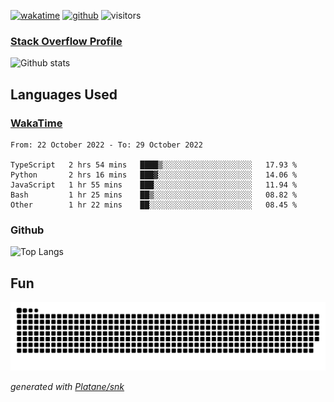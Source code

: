 [![wakatime](https://wakatime.com/badge/user/82c377cd-a54c-404c-b7df-177b313ca539.svg)](https://wakatime.com/@82c377cd-a54c-404c-b7df-177b313ca539)
[![github](https://img.shields.io/github/followers/xinthose?logo=github&style=plastic)](https://github.com/alanhamlett?tab=followers)
![visitors](https://visitor-badge.glitch.me/badge?page_id=xinthose&left_color=green&right_color=red)
### [Stack Overflow Profile](https://stackoverflow.com/users/4056146/xinthose)

![Github stats](https://github-readme-stats.vercel.app/api?username=xinthose&show_icons=true&theme=radical&count_private=true)

## Languages Used

### [WakaTime](https://wakatime.com/)
<!--START_SECTION:waka-->

```text
From: 22 October 2022 - To: 29 October 2022

TypeScript   2 hrs 54 mins   ████▒░░░░░░░░░░░░░░░░░░░░   17.93 %
Python       2 hrs 16 mins   ███▓░░░░░░░░░░░░░░░░░░░░░   14.06 %
JavaScript   1 hr 55 mins    ███░░░░░░░░░░░░░░░░░░░░░░   11.94 %
Bash         1 hr 25 mins    ██▒░░░░░░░░░░░░░░░░░░░░░░   08.82 %
Other        1 hr 22 mins    ██░░░░░░░░░░░░░░░░░░░░░░░   08.45 %
```

<!--END_SECTION:waka-->

### Github

![Top Langs](https://github-readme-stats.vercel.app/api/top-langs/?username=xinthose)

## Fun
![github contribution grid snake animation](https://raw.githubusercontent.com/xinthose/xinthose/output/github-contribution-grid-snake.svg)

_generated with [Platane/snk](https://github.com/Platane/snk)_
